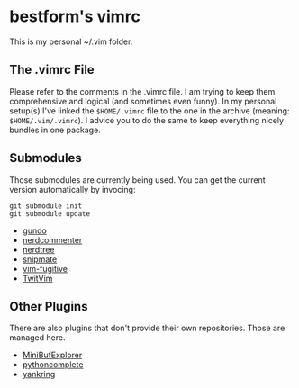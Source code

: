 bestform's vimrc
================

This is my personal ~/.vim folder.

The .vimrc File
---------------

Please refer to the comments in the .vimrc file. I am trying to keep them comprehensive and logical (and sometimes even funny).
In my personal setup(s) I've linked the `$HOME/.vimrc` file to the one in the archive (meaning: `$HOME/.vim/.vimrc`). I advice you to do the same to keep everything nicely bundles in one package.

Submodules
----------

Those submodules are currently being used. You can get the current version automatically by invocing:

    git submodule init
    git submodule update


* [gundo](http://guthub.com/sjl/gundo.vim)
* [nerdcommenter](http://guthub.com/scrooloose/nerdcommenter)
* [nerdtree](http://guthub.com/scrooloose/nerdtree)
* [snipmate](http://guthub.com/msanders/snipmate.vim)
* [vim-fugitive](http://guthub.com/tpope/vim-fugitive)
* [TwitVim](https://github.com/vim-scripts/TwitVim)

Other Plugins
-------------

There are also plugins that don't provide their own repositories. Those are managed here.

* [MiniBufExplorer](http://www.vim.org/scripts/script.php?script_id=159)
* [pythoncomplete](http://www.vim.org/scripts/script.php?script_id=1542)
* [yankring](http://www.vim.org/scripts/script.php?script_id=1234)

